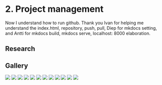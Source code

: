 # 2. Project management

Now I understand how to run github.
Thank you Ivan for helping me understand the index.html, repository, push, pull, Diep for mkdocs setting, and Antti for mkdocs build, mkdocs serve, localhost: 8000 elaboration.

## Research


## Gallery

![](../images/gh0.jpg)
![](../images/gh1.jpg)
![](../images/gh2.jpg)
![](../images/gh3.jpg)
![](../images/gh4.jpg)
![](../images/gh5.jpg)
![](../images/gh6.jpg)
![](../images/gh7.jpg)
![](../images/gh8.jpg)
![](../images/gh9.jpg)
![](../images/gh10.jpg)
![](../images/gh11.jpg)


